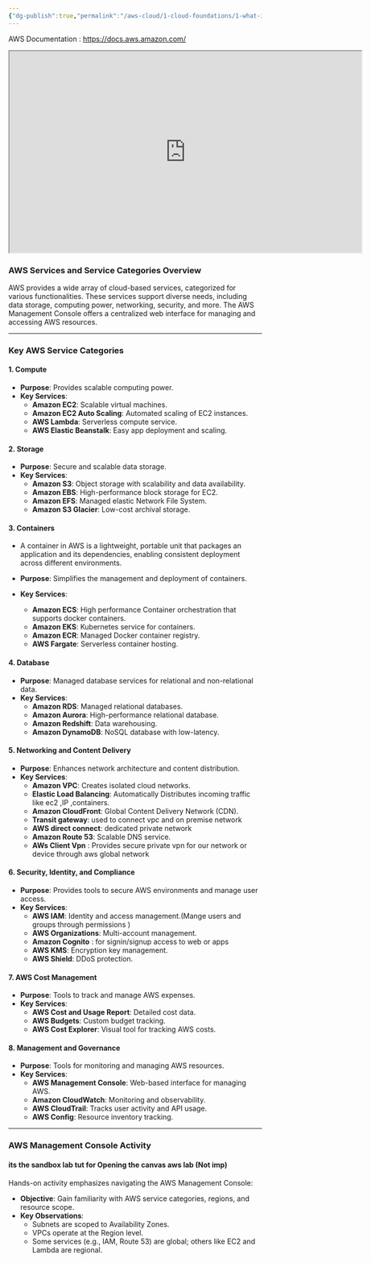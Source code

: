 ```yaml
---
{"dg-publish":true,"permalink":"/aws-cloud/1-cloud-foundations/1-what-is-aws-and-its-services/","created":"2024-11-18T18:39:04.770+05:30"}
---
```



AWS Documentation : https://docs.aws.amazon.com/
<iframe src="https://docs.aws.amazon.com/" style="width:700px; height:400px"></iframe>




### **AWS Services and Service Categories Overview**

AWS provides a wide array of cloud-based services, categorized for various functionalities. These services support diverse needs, including data storage, computing power, networking, security, and more. The AWS Management Console offers a centralized web interface for managing and accessing AWS resources.

---

### **Key AWS Service Categories**

#### 1. **Compute**

- **Purpose**: Provides scalable computing power.
- **Key Services**:
    - **Amazon EC2**: Scalable virtual machines.
    - **Amazon EC2 Auto Scaling**: Automated scaling of EC2 instances.
    - **AWS Lambda**: Serverless compute service.
    - **AWS Elastic Beanstalk**: Easy app deployment and scaling.

#### 2. **Storage**

- **Purpose**: Secure and scalable data storage.
- **Key Services**:
    - **Amazon S3**: Object storage with scalability and data availability.
    - **Amazon EBS**: High-performance block storage for EC2.
    - **Amazon EFS**: Managed elastic Network File System.
    - **Amazon S3 Glacier**: Low-cost archival storage.

#### 3. **Containers**
- A container in AWS is a lightweight, portable unit that packages an application and its dependencies, enabling consistent deployment across different environments.

- **Purpose**: Simplifies the management and deployment of containers.
- **Key Services**:
    - **Amazon ECS**: High performance Container orchestration that supports docker containers.
    - **Amazon EKS**: Kubernetes service for containers.
    - **Amazon ECR**: Managed Docker container registry.
    - **AWS Fargate**: Serverless container hosting.

#### 4. **Database**

- **Purpose**: Managed database services for relational and non-relational data.
- **Key Services**:
    - **Amazon RDS**: Managed relational databases.
    - **Amazon Aurora**: High-performance relational database.
    - **Amazon Redshift**: Data warehousing.
    - **Amazon DynamoDB**: NoSQL database with low-latency.

#### 5. **Networking and Content Delivery**

- **Purpose**: Enhances network architecture and content distribution.
- **Key Services**:
    - **Amazon VPC**: Creates isolated cloud networks.
    - **Elastic Load Balancing**: Automatically Distributes incoming traffic like ec2 ,IP ,containers.
    - **Amazon CloudFront**: Global Content Delivery Network (CDN).
    - **Transit gateway**: used to connect vpc and on premise network 
    - **AWS direct connect**: dedicated private network
    - **Amazon Route 53**: Scalable DNS service.
    - **AWs Client Vpn** : Provides secure private  vpn for our network or device through aws global network

#### 6. **Security, Identity, and Compliance**

- **Purpose**: Provides tools to secure AWS environments and manage user access.
- **Key Services**:
    - **AWS IAM**: Identity and access management.(Mange users and groups through permissions )
    - **AWS Organizations**: Multi-account management.
    - **Amazon Cognito** : for signin/signup access to web or apps
    - **AWS KMS**: Encryption key management.
    - **AWS Shield**: DDoS protection.

#### 7. **AWS Cost Management**

- **Purpose**: Tools to track and manage AWS expenses.
- **Key Services**:
    - **AWS Cost and Usage Report**: Detailed cost data.
    - **AWS Budgets**: Custom budget tracking.
    - **AWS Cost Explorer**: Visual tool for tracking AWS costs.

#### 8. **Management and Governance**

- **Purpose**: Tools for monitoring and managing AWS resources.
- **Key Services**:
    - **AWS Management Console**: Web-based interface for managing AWS.
    - **Amazon CloudWatch**: Monitoring and observability.
    - **AWS CloudTrail**: Tracks user activity and API usage.
    - **AWS Config**: Resource inventory tracking.

---

### **AWS Management Console Activity**

#### its the sandbox lab tut for Opening the canvas aws lab (Not imp)

Hands-on activity emphasizes navigating the AWS Management Console:

- **Objective**: Gain familiarity with AWS service categories, regions, and resource scope.
- **Key Observations**:
    - Subnets are scoped to Availability Zones.
    - VPCs operate at the Region level.
    - Some services (e.g., IAM, Route 53) are global; others like EC2 and Lambda are regional.

